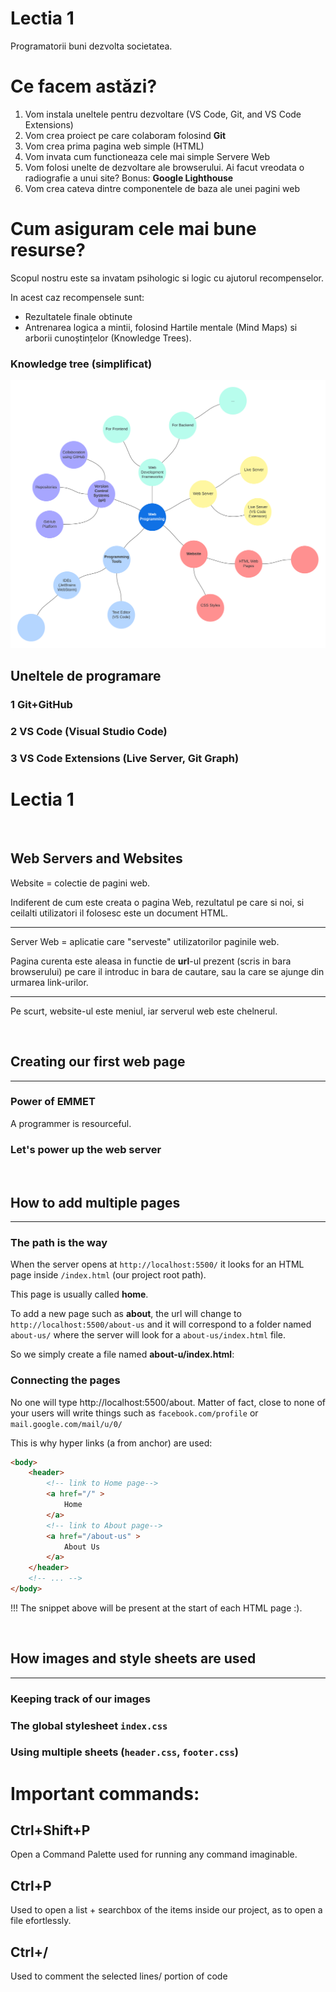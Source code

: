 # Lectia 1

<!-- Programatorii buni nu au timp pentru a reinventa roata. Cine are? -->

Programatorii buni dezvolta societatea.


# Ce facem astăzi?

1. Vom instala uneltele pentru dezvoltare (VS Code, Git, and VS Code Extensions)
2. Vom crea proiect pe care colaboram folosind **Git**
3. Vom crea prima pagina web simple (HTML)
4. Vom invata cum functioneaza cele mai simple Servere Web
5. Vom folosi unelte de dezvoltare ale browserului. Ai facut vreodata o radiografie a unui site? Bonus: **Google Lighthouse**
6. Vom crea cateva dintre componentele de baza ale unei pagini web

<!-- Insiruirea de mai sus ar putea fi simplificata  -->

# Cum asiguram cele mai bune resurse? <!-- asiguram=? -->

Scopul nostru este sa invatam psihologic si logic cu ajutorul recompenselor.

In acest caz recompensele sunt:
- Rezultatele finale obtinute
- Antrenarea logica a mintii, folosind Hartile mentale (Mind Maps) si  arborii cunoștințelor (Knowledge Trees). <!-- prea intortocheat; va fi clar cand avem un mindmap/knoledge tree bun ce sa scriu -->

### Knowledge tree (simplificat)

<!-- TODO it would be great to have an animation on the site (using svg) -->
<img src="./WebDev Getting Started Mindmap.png" />



## Uneltele de programare


### 1 Git+GitHub

### 2 VS Code (Visual Studio Code)

### 3 VS Code Extensions (Live Server, Git Graph)







# Lectia 1




<br />

## Web Servers and Websites


Website = colectie de pagini web. 

Indiferent de cum este creata o pagina Web, rezultatul pe care si noi, si ceilalti utilizatori il folosesc este un document HTML.


<hr/>


Server Web = aplicatie care "serveste" utilizatorilor paginile web. 

Pagina curenta este aleasa in functie de **url**-ul prezent (scris in bara browserului) pe care il introduc in bara de cautare, sau la care se ajunge din urmarea link-urilor.


<hr/>


Pe scurt, website-ul este meniul, iar serverul web este chelnerul.
<!-- Alte analogii mai inovative? -->








<br />

## Creating our first web page

<hr/>

### Power of **EMMET**

A programmer is resourceful.

### Let's power up the web server








<br />

## How to add multiple pages

<hr/>

### The path is the way

When the server opens at   `http://localhost:5500/`   it looks for an HTML page inside `/index.html` (our project root path).

This page is usually called **home**.

To add a new page such as **about**, the url will change to `http://localhost:5500/about-us`   and it will correspond to a folder named `about-us/`    where the server will look for a   `about-us/index.html` file.

So we simply create a file named **about-u/index.html**:
<!-- TODO add GIF: -->

### Connecting the pages

No one will type http://localhost:5500/about. Matter of fact, close to none of your users will write things such as   `facebook.com/profile` or `mail.google.com/mail/u/0/`

This is why hyper links (a from anchor) are used:

```html
<body>
    <header>
        <!-- link to Home page-->
        <a href="/" > 
            Home
        </a>
        <!-- link to About page-->
        <a href="/about-us" > 
            About Us
        </a>
    </header>
    <!-- ... -->
</body>
```

!!! The snippet above will be present at the start of each HTML page :).








<br />

## How images and style sheets are used

<hr />

### Keeping track of our images

### The global stylesheet `index.css`

### Using multiple sheets (`header.css`, `footer.css`)

# Important commands:

## Ctrl+Shift+P 
Open a Command Palette used for running any command imaginable.

## Ctrl+P 
Used to open a list + searchbox of the items inside our project, as to open a file efortlessly.

## Ctrl+/
Used to comment the selected lines/ portion of code

<!-- TODO de specificat regulile unei cai url safe: using =,? etc -->



